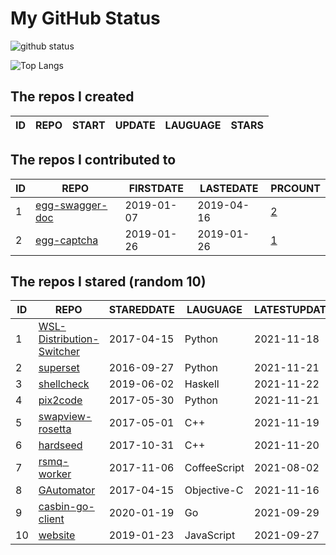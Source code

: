 # My GitHub Status

<img src="https://github-readme-stats-1.yihong0618.vercel.app/api?username=jc-lathander&show_icons=true&&&hide_title=true&count_private=true" alt="github status" />

![Top Langs](https://github-readme-stats-1.yihong0618.vercel.app/api/top-langs/?username=jc-lathander&layout=compact)

<!--START_SECTION:my_github-->
## The repos I created
| ID | REPO | START | UPDATE | LAUGUAGE | STARS |
|----|------|-------|--------|----------|-------|

## The repos I contributed to
| ID |                                REPO                                | FIRSTDATE  | LASTEDATE  |                                          PRCOUNT                                           |
|----|--------------------------------------------------------------------|------------|------------|--------------------------------------------------------------------------------------------|
|  1 | [egg-swagger-doc](https://github.com/Yanshijie-EL/egg-swagger-doc) | 2019-01-07 | 2019-04-16 | [2](https://github.com/Yanshijie-EL/egg-swagger-doc/pulls?q=is%3Apr+author%3Ajc-lathander) |
|  2 | [egg-captcha](https://github.com/Raoul1996/egg-captcha)            | 2019-01-26 | 2019-01-26 | [1](https://github.com/Raoul1996/egg-captcha/pulls?q=is%3Apr+author%3Ajc-lathander)        |

## The repos I stared (random 10)
| ID |                                        REPO                                        | STAREDDATE |   LAUGUAGE   | LATESTUPDATE |
|----|------------------------------------------------------------------------------------|------------|--------------|--------------|
|  1 | [WSL-Distribution-Switcher](https://github.com/RoliSoft/WSL-Distribution-Switcher) | 2017-04-15 | Python       | 2021-11-18   |
|  2 | [superset](https://github.com/apache/superset)                                     | 2016-09-27 | Python       | 2021-11-21   |
|  3 | [shellcheck](https://github.com/koalaman/shellcheck)                               | 2019-06-02 | Haskell      | 2021-11-22   |
|  4 | [pix2code](https://github.com/tonybeltramelli/pix2code)                            | 2017-05-30 | Python       | 2021-11-21   |
|  5 | [swapview-rosetta](https://github.com/lilydjwg/swapview-rosetta)                   | 2017-05-01 | C++          | 2021-11-19   |
|  6 | [hardseed](https://github.com/yangyangwithgnu/hardseed)                            | 2017-10-31 | C++          | 2021-11-20   |
|  7 | [rsmq-worker](https://github.com/mpneuried/rsmq-worker)                            | 2017-11-06 | CoffeeScript | 2021-08-02   |
|  8 | [GAutomator](https://github.com/Tencent/GAutomator)                                | 2017-04-15 | Objective-C  | 2021-11-16   |
|  9 | [casbin-go-client](https://github.com/casbin/casbin-go-client)                     | 2020-01-19 | Go           | 2021-09-29   |
| 10 | [website](https://github.com/openpitrix/website)                                   | 2019-01-23 | JavaScript   | 2021-09-27   |

<!--END_SECTION:my_github-->
